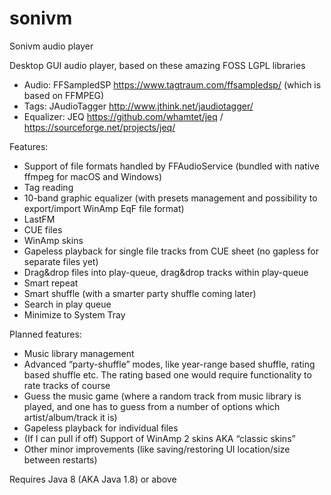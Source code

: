 # sonivm
Sonivm audio player

Desktop GUI audio player, based on these amazing FOSS LGPL libraries 
- Audio: FFSampledSP https://www.tagtraum.com/ffsampledsp/ (which is based on FFMPEG)
- Tags: JAudioTagger http://www.jthink.net/jaudiotagger/
- Equalizer: JEQ https://github.com/whamtet/jeq / https://sourceforge.net/projects/jeq/

Features:
- Support of file formats handled by FFAudioService (bundled with native ffmpeg for macOS and Windows)
- Tag reading
- 10-band graphic equalizer (with presets management and possibility to export/import WinAmp EqF file format)
- LastFM
- CUE files
- WinAmp skins
- Gapeless playback for single file tracks from CUE sheet (no gapless for separate files yet)
- Drag&drop files into play-queue, drag&drop tracks within play-queue
- Smart repeat
- Smart shuffle (with a smarter party shuffle coming later)
- Search in play queue
- Minimize to System Tray

Planned features:
- Music library management
- Advanced “party-shuffle” modes, like year-range based shuffle, rating based shuffle etc. The rating based one would require functionality to rate tracks of course
- Guess the music game (where a random track from music library is played, and one has to guess from a number of options which artist/album/track it is)
- Gapeless playback for individual files
- (If I can pull if off) Support of WinAmp 2 skins AKA “classic skins”
- Other minor improvements (like saving/restoring UI location/size between restarts)

Requires Java 8 (AKA Java 1.8) or above
